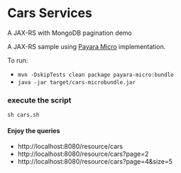 # Cars Services
A JAX-RS with MongoDB pagination demo

A JAX-RS sample using [Payara Micro](https://www.payara.fish/software/payara-server/payara-micro/) implementation.

To run:

* `mvn -DskipTests clean package payara-micro:bundle`
* `java -jar target/cars-microbundle.jar`

### execute the script

`sh cars.sh`


#### Enjoy the queries

* http://localhost:8080/resource/cars
* http://localhost:8080/resource/cars?page=2
* http://localhost:8080/resource/cars?page=4&size=5

